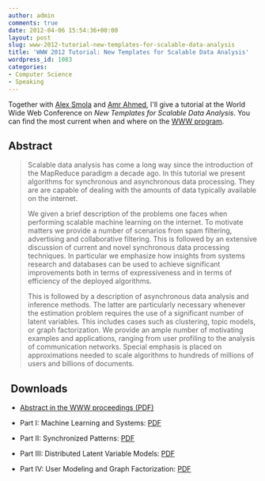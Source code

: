 ```yaml
---
author: admin
comments: true
date: 2012-04-06 15:54:36+00:00
layout: post
slug: www-2012-tutorial-new-templates-for-scalable-data-analysis
title: 'WWW 2012 Tutorial: New Templates for Scalable Data Analysis'
wordpress_id: 1083
categories:
- Computer Science
- Speaking
---
```


Together with [Alex Smola](http://alex.smola.org) and [Amr Ahmed](http://www.cs.cmu.edu/~amahmed/), I'll give a tutorial at the World Wide Web Conference on _New Templates for Scalable Data Analysis_. You can find the most current when and where on the [WWW program](http://www2012.wwwconference.org/program/tutorials/).


## Abstract




<blockquote>Scalable data analysis has come a long way since the introduction of the MapReduce paradigm a decade ago. In this tutorial we present algorithms for synchronous and asynchronous data processing. They are are capable of dealing with the amounts of data typically available on the internet.

We given a brief description of the problems one faces when performing scalable machine learning on the internet. To motivate matters we provide a number of scenarios from spam filtering, advertising and collaborative filtering. This is followed by an extensive discussion of current and novel synchronous data processing techniques. In particular we emphasize how insights from systems research and databases can be used to achieve significant improvements both in terms of expressiveness and in terms of efficiency of the deployed algorithms.

This is followed by a description of asynchronous data analysis and inference methods. The latter are particularly necessary whenever the estimation problem requires the use of a significant number of latent variables. This includes cases such as clustering, topic models, or graph factorization. We provide an ample number of motivating examples and applications, ranging from user profiling to the analysis of communication networks. Special emphasis is placed on approximations needed to scale algorithms to hundreds of millions of users and billions of documents.</blockquote>




## 




##  Downloads





	
  * [Abstract in the WWW proceedings (PDF)](http://cs.markusweimer.com/wp-content/uploads/2012/04/www-tutorial.pdf)

	
  * Part I: Machine Learning and Systems: [PDF](http://cs.markusweimer.com/wp-content/uploads/2012/04/1-ML-and-Systems.pdf)

	
  * Part II: Synchronized Patterns: [PDF](http://cs.markusweimer.com/wp-content/uploads/2012/04/2-Synchronous.pdf)

	
  * Part III: Distributed Latent Variable Models: [PDF](http://cs.markusweimer.com/wp-content/uploads/2012/04/3-Distributed-Latent-Variable.pdf)

	
  * Part IV: User Modeling and Graph Factorization: [PDF](http://alex.smola.org/talks/www2012_4.pdf)



